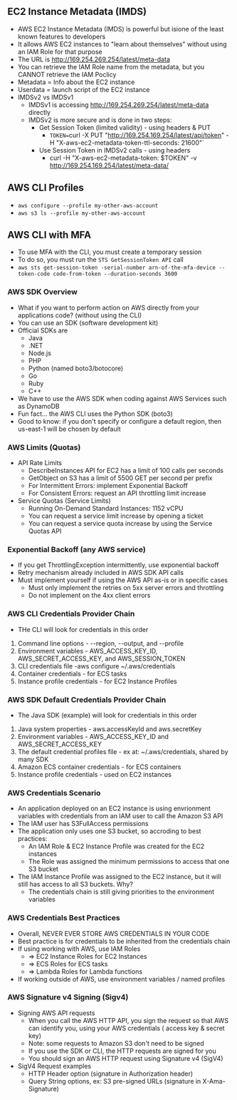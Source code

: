 ## EC2 Instance Metadata (IMDS)

- AWS EC2 Instance Metadata (IMDS) is powerful but isione of the least known features to developers
- It allows AWS EC2 instances to "learn about themselves" without using an IAM Role for that purpose
- The URL is http://169.254.269.254/latest/meta-data
- You can retrieve the IAM Role name from the metadata, but you CANNOT retrieve the IAM Poclicy
- Metadata = Info about the EC2 instance
- Userdata = launch script of the EC2 instance
- IMDSv2 vs IMDSv1
    - IMDSv1 is accessing  http://169.254.269.254/latest/meta-data directly
    - IMDSv2 is more secure and is done in two steps:
        - Get Session Token (limited validity) - using headers & PUT
            - `TOKEN=`curl -X PUT "http://169.254.169.254/latest/api/token" -H "X-aws-ec2-metadata-token-ttl-seconds:
              21600"`
        - Use Session Token in IMDSv2 calls - using headers
            - curl -H "X-aws-ec2-metadata-token: $TOKEN" -v http://169.254.169.254/latest/meta-data/

## AWS CLI Profiles

- `aws configure --profile my-other-aws-account`
- `aws s3 ls --profile my-other-aws-account`

## AWS CLI with MFA

- To use MFA with the CLI, you must create a temporary session
- To do so, you must run the `STS GetSessionToken API` call
- `aws sts get-session-token -serial-number arn-of-the-mfa-device --token-code code-from-token --duration-seconds 3600`

### AWS SDK Overview

- What if you want to perform action on AWS directly from your applications code? (without using the CLI)
- You can use an SDK (software development kit)
- Official SDKs are
    - Java
    - .NET
    - Node.js
    - PHP
    - Python (named boto3/botocore)
    - Go
    - Ruby
    - C++
- We have to use the AWS SDK when coding against AWS Services such as DynamoDB
- Fun fact... the AWS CLI uses the Python SDK (boto3)
- Good to know: if you don't specify or configure a default region, then us-east-1 will be chosen by default

### AWS Limits (Quotas)

- API Rate Limits
    - DescribeInstances API for EC2 has a limit of 100 calls per seconds
    - GetObject on S3 has a limit of 5500 GET per second per prefix
    - For Intermittent Errors: implement Exponential Backoff
    - For Consistent Errors: request an API throttling limit increase
- Service Quotas (Service Limits)
    - Running On-Demand Standard Instances: 1152 vCPU
    - You can request a service limit increase by opening a ticket
    - You can request a service quota increase by using the Service Quotas API

### Exponential Backoff (any AWS service)

- If you get ThrottlingException intermittently, use exponential backoff
- Retry mechanism already included in AWS SDK API calls
- Must implement yourself if using the AWS API as-is or in specific cases
    - Must only implement the retries on 5xx server errors and throttling
    - Do not implement on the 4xx client errors

### AWS CLI Credentials Provider Chain

- THe CLI will look for credentials in this order

1. Command line options - --region, --output, and --profile
2. Environment variables - AWS_ACCESS_KEY_ID, AWS_SECRET_ACCESS_KEY, and AWS_SESSION_TOKEN
3. CLI credentials file -aws configure ~/.aws/credentials
4. Container credentials - for ECS tasks
5. Instance profile credentials - for EC2 Instance Profiles

### AWS SDK Default Credentials Provider Chain

- The Java SDK (example) will look for credentials in this order

1. Java system properties - aws.accessKeyId and aws.secretKey
2. Environment variables - AWS_ACCESS_KEY_ID and AWS_SECRET_ACCESS_KEY
3. The default credential profiles file - ex at: ~/.aws/credentials, shared by many SDK
4. Amazon ECS container credentials - for ECS containers
5. Instance profile credentials - used on EC2 instances

### AWS Credentials Scenario

- An application deployed on an EC2 instance is using envrionment variables with credentials from an IAM user to call
  the Amazon S3 API
- The IAM user has S3FullAccess permissions
- The application only uses one S3 bucket, so accroding to best practices:
    - An IAM Role & EC2 Instance Profile was created for the EC2 instances
    - The Role was assigned the minimum permissions to access that one S3 bucket
- The IAM Instance Profile was assigned to the EC2 instance, but it will still has access to all S3 buckets. Why?
    - The credentials chain is still giving priorities to the environment variables

### AWS Credentials Best Practices

- Overall, NEVER EVER STORE AWS CREDENTIALS IN YOUR CODE
- Best practice is for credentials to be inherited from the credentials chain
- If using working with AWS, use IAM Roles
    - => EC2 Instance Roles for EC2 Instances
    - => ECS Roles for ECS tasks
    - => Lambda Roles for Lambda functions
- If working outside of AWS, use environment variables / named profiles

### AWS Signature v4 Signing (Sigv4)

- Signing AWS API requests
    - When you call the AWS HTTP API, you sign the request so that AWS can identify you, using your AWS credentials (
      access key & secret key)
    - Note: some requests to Amazon S3 don't need to be signed
    - If you use the SDK or CLI, the HTTP requests are signed for you
    - You should sign an AWS HTTP request using Signature v4 (SigV4)
- SigV4 Request examples
    - HTTP Header option (signature in Authorization header)
    - Query String options, ex: S3 pre-signed URLs (signature in X-Ama-Signature)
